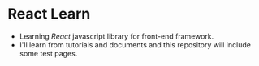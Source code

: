 # React Learn
* Learning *React* javascript library for front-end framework.
* I'll learn from tutorials and documents and this repository will include some test pages.
